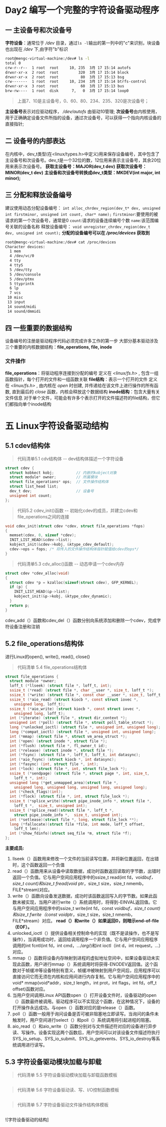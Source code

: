 # Day2 编写一个完整的字符设备驱动程序

## 一 主设备号和次设备号

**字符设备**：通常位于 _/dev_ 目录，通过`ls -l`输出的第一列中的"c"来识别，块设备也出现在 _/dev_ 下,由字符"b"标识
``` bash
root@mengc-virtual-machine:/dev# ls -l
total 0
crw-r--r--  1 root  root     10, 235  3月 17 15:14 autofs
drwxr-xr-x  2 root  root         320  3月 17 15:14 block
drwxr-xr-x  2 root  root          80  3月 17 15:13 bsg
crw-------  1 root  root     10, 234  3月 17 15:14 btrfs-control
drwxr-xr-x  3 root  root          60  3月 17 15:13 bus
brw-rw----  1 root  disk      7,   0  3月 17 15:14 loop0
```
>上面7、10是主设备号，0、60、80、234、235、320是次设备号；

**主设备号**表示对应驱动程序， _/dev/autofs_ 由驱动10管理;
**次设备号**由内核使用，用于正确确定设备文件所指的设备，通过次设备号，可以获得一个指向内核设备的直接指针;
## 二 设备号的内部表达
在内核中，dev_t类型(在<linux/types.h>中定义)用来保存设备编号，其中包含了主设备号和次设备号。dev_t是一个32位的数，12位用来表示主设备号，其余20位用来表示次设备号。
**获取主设备号：MAJOR(dev_t dev)**
**获取次设备号：MINOR(dev_t dev)**
**主设备和次设备号转换成dev_t类型：MKDEV(int major, int minor);**

## 三 分配和释放设备编号
建议使用动态分配设备编号：
`int alloc_chrdev_region(dev_t* dev, unsigned int firstminor, unsigned int count, char* name);`
`firstminor`:要使用的被请求的第一个次设备号，通常是0
`count`:请求的设备连续编号个数
`name`:该范围编号关联的设备名称
释放设备编号：
`void unregister_chrdev_region(dev_t dev, unsigned int count);`
**分配的设备编号可以在 _/proc/devices_ 获取到**
``` bash
root@mengc-virtual-machine:/dev# cat /proc/devices 
Character devices:
  1 mem
  4 /dev/vc/0
  4 tty
  4 ttyS
  5 /dev/tty
  5 /dev/console
  5 /dev/ptmx
  5 ttyprintk
  6 lp
  7 vcs
 10 misc
 13 input
 14 sound/midi
 14 sound/dmmidi
```
## 四 一些重要的数据结构
设备编号的注册是驱动程序代码必须完成许多工作的第一步
大部分基本驱动涉及三个重要的内核数据结构：**file_operations, file, inode**
### 文件操作
**file_operations**：将驱动程序连接到分配的编号
定义在 _<linux/fs.h>_ , 包含一组函数指针，每个打开的文件和一组函数关联
**file结构**：表示一个打开的文件
定义在 _<linux/fs.h>_ , 由内核在 _open_ 时创建, 并传递给在该文件上进行操作的所有函数, 直到最后的 _close_ 函数，内核会释放这个数据结构
**inode结构**：包含大量有关文件信息
对于单个文件，可能会有许多个表示打开的文件描述符的file结构，但它们都指向单个inode结构

# 五 Linux字符设备驱动结构
## 5.1 cdev结构体
> 代码清单5.1 cdv结构体 -- dev结构体描述一个字符设备
``` c {.line-numbers}
struct cdev {
  struct kobkect kobj;          // 内嵌的kobject对象
  struct module* owner;         // 所属模块
  struct file_operations* ops;  // 文件操作结构体
  struct list_head list;
  dev_t dev;                    // 设备号
  unsigned int count;
};
```

> 代码5.2 cdev_init()函数 -- 初始化cdev的成员，并建立cdev和file_operations之间的连接
``` c {.line-numbers}
void cdev_init(struct cdev *cdev, struct file_operations *fops)
{
  memset(cdev, 0, sizeof *cdev);
  INIT_LIST_HEAD(&cdev->list);
  kobject_init(&cdev->kobj, &ktype_cdev_default);
  cdev->ops = fops; /* 将传入的文件操作结构体指针赋值给cdev的ops*/
}
```

> 代码清单5.3 cdv_alloc()函数 -- 动态申请一个cdev内存
``` c {.line-numbers}
struct cdev *cdev_alloc(void)
{
  struct cdev *p = kzalloc(sizeof(struct cdev), GFP_KERNEL);
  if (p) {
    INIT_LIST_HEAD(&p->list);
    kobject_init(&p->kobj, &ktype_cdev_dynamic);
  }
  return p;
}
```
cdev_add（）函数和cdev_del（）函数分别向系统添加和删除一个cdev，完成字符设备注册和注销

## 5.2 file_operations结构体
进行Linux的open(), write(), read(), close()
> 代码清单 5.4 file_operations结构体
```c {.line-numbers}
struct file_operations {
  struct module *owner;
  loff_t (*llseek) (struct file *, loff_t, int);
  ssize_t (*read) (struct file *, char __user *, size_t, loff_t *);
  ssize_t (*write) (struct file *, const char __user *, size_t, loff_t *);
  ssize_t (*aio_read) (struct kiocb *, const struct iovec *,
    unsigned long, loff_t);
  ssize_t (*aio_write) (struct kiocb *, const struct iovec *,
    unsigned long, loff_t);
  int (*iterate) (struct file *, struct dir_context *);
  unsigned int (*poll) (struct file *, struct poll_table_struct *);
  long (*unlocked_ioctl) (struct file *, unsigned int, unsigned long);
  long (*compat_ioctl) (struct file *, unsigned int, unsigned long);
  int (*mmap) (struct file *, struct vm_area_struct *);
  int (*open) (struct inode *, struct file *);
  int (*flush) (struct file *, fl_owner_t id);
  int (*release) (struct inode *, struct file *);
  int (*fsync) (struct file *, loff_t, loff_t, int datasync);
  int (*aio_fsync) (struct kiocb *, int datasync);
  int (*fasync) (int, struct file *, int);
  int (*lock) (struct file *, int, struct file_lock *);
  ssize_t (*sendpage) (struct file *, struct page *, int, size_t,
    loff_t *, int);
  unsigned long (*get_unmapped_area)(struct file *,
    unsigned long, unsigned long, unsigned long, unsigned long);
  int (*check_flags)(int);
  int (*flock) (struct file *, int, struct file_lock *);
  ssize_t (*splice_write)(struct pipe_inode_info *, struct file *,
    loff_t *,  size_t, unsigned int);
  ssize_t (*splice_read)(struct file *, loff_t *,
    struct pipe_inode_info *,  size_t, unsigned int);
  int (*setlease)(struct file *, long, struct file_lock **);
  long (*fallocate)(struct file *file, int mode, loff_t offset,
    loff_t len);
  int (*show_fdinfo)(struct seq_file *m, struct file *f);
};
```

**主要成员:**
1. llseek（）函数用来修改一个文件的当前读写位置，并将新位置返回，在出错时，这个函数返回一个负值
2. read（）函数用来从设备中读取数据，成功时函数返回读取的字节数，出错时返回一个负值。它与用户空间应用程序中的ssize_t read(int fd，void*buf，size_t count)和size_t fread(void* ptr，size_t size，size_t nmemb，FILE*stream)对应。
3. write（）函数向设备发送数据，成功时该函数返回写入的字节数。如果此函数未被实现，当用户进行write（）系统调用时，将得到-EINVAL返回值。它与用户空间应用程序中的ssize_t write(int fd，const void*buf，size_t count)和size_t fwrite（const void*ptr，size_t size，size_t nmemb，FILE*stream）对应。
**read（）和write（）如果返回0，则暗示end-of-file（EOF）。**
4. unlocked_ioctl（）提供设备相关控制命令的实现（既不是读操作，也不是写操作），当调用成功时，返回给调用程序一个非负值。它与用户空间应用程序调用的int fcntl(int fd，int cmd，.../*arg*/)和int ioctl（int d，int request，...）对应。
5. mmap（）函数将设备内存映射到进程的虚拟地址空间中，如果设备驱动未实现此函数，用户进行mmap（）系统调用时将获得-ENODEV返回值。这个函数对于帧缓冲等设备特别有意义，帧缓冲被映射到用户空间后，应用程序可以直接访问它而无须在内核和应用间进行内存复制。它与用户空间应用程序中的void* mmap(void*addr，size_t length，int prot，int flags，int fd，off_t offset)函数对应。
6. 当用户空间调用Linux API函数open（）打开设备文件时，设备驱动的open（）函数最终被调用。驱动程序可以不实现这个函数，在这种情况下，设备的打开操作永远成功。与open（）函数对应的是release（）函数。
7. poll（）函数一般用于询问设备是否可被非阻塞地立即读写。当询问的条件未触发时，用户空间进行select（）和poll（）系统调用将引起进程的阻塞。
8. aio_read（）和aio_write（）函数分别对与文件描述符对应的设备进行异步读、写操作。设备实现这两个函数后，用户空间可以对该设备文件描述符执行SYS_io_setup、SYS_io_submit、SYS_io_getevents、SYS_io_destroy等系统调用进行读写。

## 5.3 字符设备驱动模块加载与卸载
> 代码清单 5.5 字符设备驱动模块加载与卸载函数模板
``` c

```

> 代码清单 5.6 字符设备驱动读、写、I/O控制函数模板
``` c

```

> 代码清单 5.7 字符设备驱动文件操作结构体模板
``` c

```

![字符设备驱动的结构]